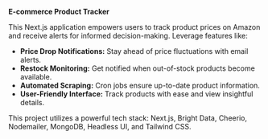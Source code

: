 **E-commerce Product Tracker**

This Next.js application empowers users to track product prices on Amazon and receive alerts for informed decision-making. Leverage features like:

* **Price Drop Notifications:** Stay ahead of price fluctuations with email alerts.
* **Restock Monitoring:** Get notified when out-of-stock products become available.
* **Automated Scraping:** Cron jobs ensure up-to-date product information.
* **User-Friendly Interface:** Track products with ease and view insightful details.

This project utilizes a powerful tech stack: Next.js, Bright Data, Cheerio, Nodemailer, MongoDB, Headless UI, and Tailwind CSS.


